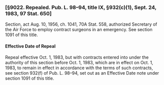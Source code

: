 ### [§9022. Repealed. Pub. L. 98–94, title IX, §932(c)(1), Sept. 24, 1983, 97 Stat. 650] ###

Section, act Aug. 10, 1956, ch. 1041, 70A Stat. 558, authorized Secretary of the Air Force to employ contract surgeons in an emergency. See section 1091 of this title.

#### Effective Date of Repeal ####

Repeal effective Oct. 1, 1983, but with contracts entered into under the authority of this section before Oct. 1, 1983, which are in effect on Oct. 1, 1983, to remain in effect in accordance with the terms of such contracts, see section 932(f) of Pub. L. 98–94, set out as an Effective Date note under section 1091 of this title.